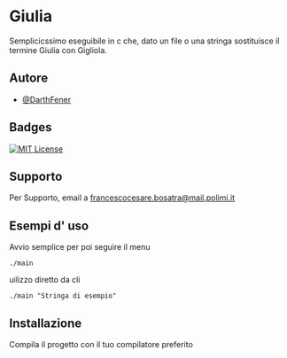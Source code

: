 
# Giulia

Semplicicssimo eseguibile in c che, dato un file o una stringa sostituisce il termine Giulia con Gigliola.


## Autore

- [@DarthFener](https://github.com/DarthFener)


## Badges



[![MIT License](https://img.shields.io/badge/License-MIT-green.svg)](https://choosealicense.com/licenses/mit/)

## Supporto

Per Supporto, email a  francescocesare.bosatra@mail.polimi.it 
## Esempi d' uso
Avvio semplice per poi seguire il menu


```shell
./main 
```
uilizzo diretto da cli
```shell
./main "Stringa di esempio"
```



## Installazione

Compila il progetto con il tuo compilatore preferito


    
